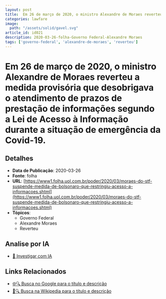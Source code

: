 ```yaml
---
layout: post
title:  Em 26 de março de 2020, o ministro Alexandre de Moraes reverteu a medida provisória que desobrigava o atendimento de prazos de prestação de informações segundo a Lei de Acesso à Informação durante a situação de emergência da Covid-19.
categories: lawfare
image: 
  path: "/assets/solid/gavel.svg"
article_id: id021
description: 2020-03-26-folha-Governo Federal-Alexandre Moraes
tags: ['governo-federal', 'alexandre-de-moraes', 'reverteu']
---
```


# Em 26 de março de 2020, o ministro Alexandre de Moraes reverteu a medida provisória que desobrigava o atendimento de prazos de prestação de informações segundo a Lei de Acesso à Informação durante a situação de emergência da Covid-19.

## Detalhes
- **Data de Publicação**: 2020-03-26
- **Fonte**: folha
- **URL**: [https://www1.folha.uol.com.br/poder/2020/03/moraes-do-stf-suspende-medida-de-bolsonaro-que-restringiu-acesso-a-informacoes.shtml](https://www1.folha.uol.com.br/poder/2020/03/moraes-do-stf-suspende-medida-de-bolsonaro-que-restringiu-acesso-a-informacoes.shtml)
- **Tópicos**:
  - Governo Federal
  - Alexandre Moraes
  - Reverteu

## Analise por IA
- [🤖 Investigar com IA](https://www.perplexity.ai/search?q=%22not%C3%ADcia%20artigo%20Brasil%22%20Em%2026%20de%20mar%C3%A7o%20de%202020%2C%20o%20ministro%20Alexandre%20de%20Moraes%20reverteu%20a%20medida%20provis%C3%B3ria%20que%20desobrigava%20o%20atendimento%20de%20prazos%20de%20presta%C3%A7%C3%A3o%20de%20informa%C3%A7%C3%B5es%20segundo%20a%20Lei%20de%20Acesso%20%C3%A0%20Informa%C3%A7%C3%A3o%20durante%20a%20situa%C3%A7%C3%A3o%20de%20emerg%C3%AAncia%20da%20Covid-19.%20folha%202020-03-26)

## Links Relacionados
- [🌐🔍 Busca no Google para o título e descrição](https://www.google.com/search?q=%22not%C3%ADcia%20artigo%20Brasil%22%20Em%2026%20de%20mar%C3%A7o%20de%202020%2C%20o%20ministro%20Alexandre%20de%20Moraes%20reverteu%20a%20medida%20provis%C3%B3ria%20que%20desobrigava%20o%20atendimento%20de%20prazos%20de%20presta%C3%A7%C3%A3o%20de%20informa%C3%A7%C3%B5es%20segundo%20a%20Lei%20de%20Acesso%20%C3%A0%20Informa%C3%A7%C3%A3o%20durante%20a%20situa%C3%A7%C3%A3o%20de%20emerg%C3%AAncia%20da%20Covid-19.%20folha%202020-03-26)
- [📖🔍 Busca na Wikipedia para o título e descrição](https://pt.wikipedia.org/w/index.php?search=%22not%C3%ADcia%20artigo%20Brasil%22%20Em%2026%20de%20mar%C3%A7o%20de%202020%2C%20o%20ministro%20Alexandre%20de%20Moraes%20reverteu%20a%20medida%20provis%C3%B3ria%20que%20desobrigava%20o%20atendimento%20de%20prazos%20de%20presta%C3%A7%C3%A3o%20de%20informa%C3%A7%C3%B5es%20segundo%20a%20Lei%20de%20Acesso%20%C3%A0%20Informa%C3%A7%C3%A3o%20durante%20a%20situa%C3%A7%C3%A3o%20de%20emerg%C3%AAncia%20da%20Covid-19.%20folha%202020-03-26)

